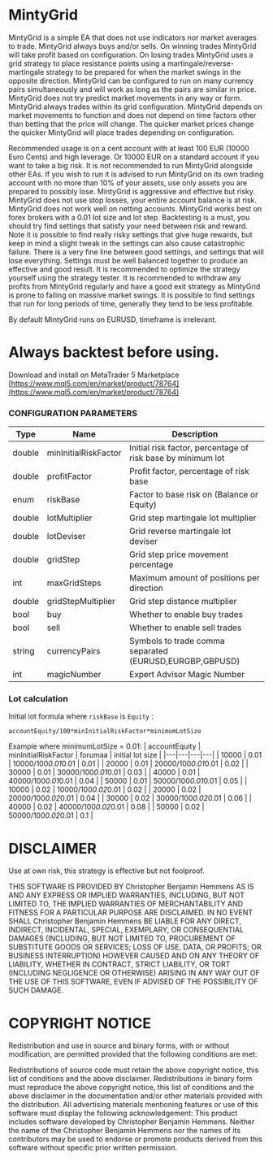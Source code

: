 # MintyGrid

MintyGrid is a simple EA that does not use indicators nor market averages to trade. MintyGrid always buys and/or sells. On winning trades MintyGrid will take profit based on configuration. On losing trades MintyGrid uses a grid strategy to place resistance points using a martingale/reverse-martingale strategy to be prepared for when the market swings in the opposite direction. MintyGrid can be configured to run on many currency pairs simultaneously and will work as long as the pairs are similar in price. MintyGrid does not try predict market movements in any way or form. MintyGrid always trades within its grid configuration. MintyGrid depends on market movements to function and does not depend on time factors other than betting that the price will change. The quicker market prices change the quicker MintyGrid will place trades depending on configuration.

Recommended usage is on a cent account with at least 100 EUR (10000 Euro Cents) and high leverage. Or 10000 EUR on a standard account if you want to take a big risk. It is not recommended to run MintyGrid alongside other EAs. If you wish to run it is advised to run MintyGrid on its own trading account with no more than 10% of your assets, use only assets you are prepared to possibly lose. MintyGrid is aggressive and effective but risky. MintyGrid does not use stop losses, your entire account balance is at risk. MintyGrid does not work well on netting accounts. MintyGrid works best on forex brokers with a 0.01 lot size and lot step. Backtesting is a must, you should try find settings that satisfy your need between risk and reward. Note it is possible to find really risky settings that give huge rewards, but keep in mind a slight tweak in the settings can also cause catastrophic failure. There is a very fine line between good settings, and settings that will lose everything. Settings must be well balanced together to produce an effective and good result. It is recommended to optimize the strategy yourself using the strategy tester. It is recommended to withdraw any profits from MintyGrid regularly and have a good exit strategy as MintyGrid is prone to failing on massive market swings. It is possible to find settings that run for long periods of time, generally they tend to be less profitable.

By default MintyGrid runs on EURUSD, timeframe is irrelevant.

# Always backtest before using.

Download and install on MetaTrader 5 Marketplace [https://www.mql5.com/en/market/product/78764](https://www.mql5.com/en/market/product/78764)

### CONFIGURATION PARAMETERS

| Type | Name | Description |
|---|---|---|
| double | minInitialRiskFactor | Initial risk factor, percentage of risk base by minimum lot  |
| double | profitFactor | Profit factor, percentage of risk base  |
| enum | riskBase | Factor to base risk on (Balance or Equity) |
| double | lotMultiplier | Grid step martingale lot multiplier |
| double | lotDeviser | Grid reverse martingale lot deviser |
| double | gridStep | Grid step price movement percentage |
| int | maxGridSteps | Maximum amount of positions per direction |
| double | gridStepMultiplier | Grid step distance multiplier |
| bool | buy | Whether to enable buy trades |
| bool | sell | Whether to enable sell trades |
| string | currencyPairs | Symbols to trade comma separated (EURUSD,EURGBP,GBPUSD) |
| int | magicNumber | Expert Advisor Magic Number |

### Lot calculation

Initial lot formula where `riskBase` is `Equity` :

```
accountEquity/100*minInitialRiskFactor*minimumLotSize
```

Example where minimumLotSize = 0.01:
| accountEquity | minInitialRiskFactor | forumaa | initial lot size |
|---|---|---|---|
| 10000 | 0.01 | 10000/100*0.01*0.01 | 0.01 |
| 20000 | 0.01  | 20000/100*0.01*0.01 | 0.02 |
| 30000 | 0.01  | 30000/100*0.01*0.01 | 0.03 |
| 40000 | 0.01  | 40000/100*0.01*0.01 | 0.04 |
| 50000 | 0.01  | 50000/100*0.01*0.01 | 0.05 |
| 10000 | 0.02 | 10000/100*0.02*0.01 | 0.02 |
| 20000 | 0.02  | 20000/100*0.02*0.01 | 0.04 |
| 30000 | 0.02  | 30000/100*0.02*0.01 | 0.06 |
| 40000 | 0.02  | 40000/100*0.02*0.01 | 0.08 |
| 50000 | 0.02  | 50000/100*0.02*0.01 | 0.1 |


# DISCLAIMER
Use at own risk, this strategy is effective but not foolproof.

THIS SOFTWARE IS PROVIDED BY Christopher Benjamin Hemmens AS IS AND ANY EXPRESS OR IMPLIED WARRANTIES, INCLUDING, BUT NOT LIMITED TO, THE IMPLIED WARRANTIES OF MERCHANTABILITY AND FITNESS FOR A PARTICULAR PURPOSE ARE DISCLAIMED. IN NO EVENT SHALL Christopher Benjamin Hemmens BE LIABLE FOR ANY DIRECT, INDIRECT, INCIDENTAL, SPECIAL, EXEMPLARY, OR CONSEQUENTIAL DAMAGES (INCLUDING, BUT NOT LIMITED TO, PROCUREMENT OF SUBSTITUTE GOODS OR SERVICES; LOSS OF USE, DATA, OR PROFITS; OR BUSINESS INTERRUPTION) HOWEVER CAUSED AND ON ANY THEORY OF LIABILITY, WHETHER IN CONTRACT, STRICT LIABILITY, OR TORT (INCLUDING NEGLIGENCE OR OTHERWISE) ARISING IN ANY WAY OUT OF THE USE OF THIS SOFTWARE, EVEN IF ADVISED OF THE POSSIBILITY OF SUCH DAMAGE.


# COPYRIGHT NOTICE
Redistribution and use in source and binary forms, with or without modification, are permitted provided that the following conditions are met:

Redistributions of source code must retain the above copyright notice, this list of conditions and the above disclaimer.
Redistributions in binary form must reproduce the above copyright notice, this list of conditions and the above disclaimer in the documentation and/or other materials provided with the distribution.
All advertising materials mentioning features or use of this software must display the following acknowledgement: This product includes software developed by Christopher Benjamin Hemmens.
Neither the name of the Christopher Benjamin Hemmens nor the
names of its contributors may be used to endorse or promote products derived from this software without specific prior written permission.






